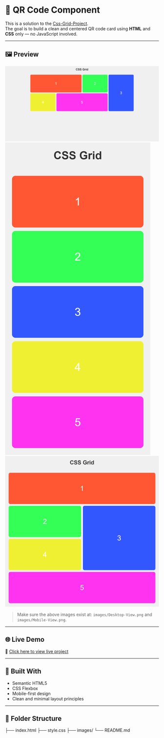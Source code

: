 # 📱 QR Code Component

This is a solution to the [Css-Grid-Project](https://www.frontendmentor.io/challenges/testimonials-grid-section-Nnw6J7Un7).  
The goal is to build a clean and centered QR code card using **HTML** and **CSS** only — no JavaScript involved.

---

## 🖼️ Preview

![Desktop Preview](./images/Desktop-View.png)
![Mobile Preview](./images/Mobile-View.png)
![Tablet Preview](./images/Tablet-View.png)

> Make sure the above images exist at: `images/Desktop-View.png` and `images/Mobile-View.png`.

---

## 🌐 Live Demo

🔗 [Click here to view live project](https://your-username.github.io/css-projects/Frontend%20Mentor/Css-Grid-Project/)

---

## 🔧 Built With

- Semantic HTML5  
- CSS Flexbox  
- Mobile-first design  
- Clean and minimal layout principles

---

## 📁 Folder Structure

├── index.html
├── style.css
├── images/
└── README.md

